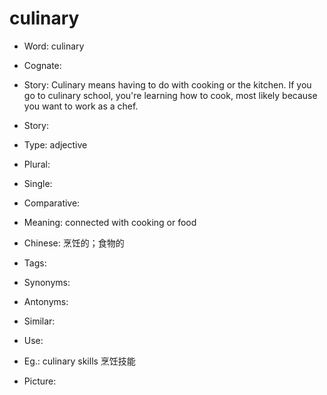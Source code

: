 # culinary

- Word: culinary
- Cognate: 
- Story: Culinary means having to do with cooking or the kitchen. If you go to culinary school, you're learning how to cook, most likely because you want to work as a chef.
- Story: 

- Type: adjective
- Plural: 
- Single: 
- Comparative: 
- Meaning: connected with cooking or food
- Chinese: 烹饪的；食物的
- Tags: 
- Synonyms: 
- Antonyms: 
- Similar: 
- Use: 
- Eg.: culinary skills 烹饪技能
- Picture: 

